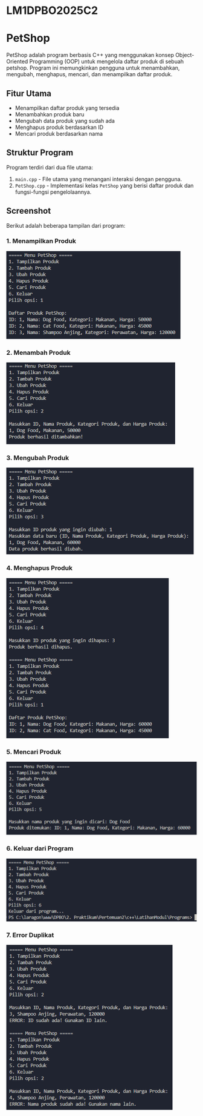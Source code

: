 # LM1DPBO2025C2
# PetShop

PetShop adalah program berbasis C++ yang menggunakan konsep Object-Oriented Programming (OOP) untuk mengelola daftar produk di sebuah petshop. Program ini memungkinkan pengguna untuk menambahkan, mengubah, menghapus, mencari, dan menampilkan daftar produk.

## Fitur Utama
- Menampilkan daftar produk yang tersedia
- Menambahkan produk baru
- Mengubah data produk yang sudah ada
- Menghapus produk berdasarkan ID
- Mencari produk berdasarkan nama

## Struktur Program
Program terdiri dari dua file utama:
1. `main.cpp` - File utama yang menangani interaksi dengan pengguna.
2. `PetShop.cpp` - Implementasi kelas `PetShop` yang berisi daftar produk dan fungsi-fungsi pengelolaannya.

## Screenshot
Berikut adalah beberapa tampilan dari program:

### 1. Menampilkan Produk
![Tampilkan Produk](https://github.com/kelvinjulian/LM1DPBO2025C2/blob/main/c%2B%2B/LatihanModul/Screenshots/Tampilkan%20Produk.png)

### 2. Menambah Produk
![Tambah Produk](https://github.com/kelvinjulian/LM1DPBO2025C2/blob/main/c%2B%2B/LatihanModul/Screenshots/Tambah%20Produk.png)

### 3. Mengubah Produk
![Ubah Produk](https://github.com/kelvinjulian/LM1DPBO2025C2/blob/main/c%2B%2B/LatihanModul/Screenshots/Ubah%20Produk.png)

### 4. Menghapus Produk
![Hapus Produk](https://github.com/kelvinjulian/LM1DPBO2025C2/blob/main/c%2B%2B/LatihanModul/Screenshots/Hapus%20Produk.png)

### 5. Mencari Produk
![Cari Produk](https://github.com/kelvinjulian/LM1DPBO2025C2/blob/main/c%2B%2B/LatihanModul/Screenshots/Cari%20Produk.png)

### 6. Keluar dari Program
![Keluar](https://github.com/kelvinjulian/LM1DPBO2025C2/blob/main/c%2B%2B/LatihanModul/Screenshots/Keluar.png)

### 7. Error Duplikat
![Error Duplikat](https://github.com/kelvinjulian/LM1DPBO2025C2/blob/main/c%2B%2B/LatihanModul/Screenshots/Error%20Duplikat.png)